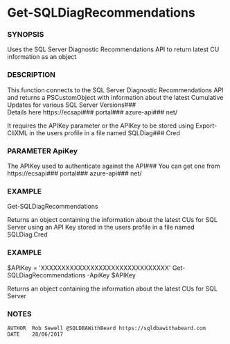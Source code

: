 # Get-SQLDiagRecommendations

### SYNOPSIS
Uses the SQL Server Diagnostic Recommendations API to return latest CU information as an object

### DESCRIPTION
This function connects to the SQL Server Diagnostic Recommendations API and returns a PSCustomObject 
with information about the latest Cumulative Updates for various SQL Server Versions###  
Details here https://ecsapi### portal### azure-api### net/

It requires the APIKey parameter or the APIKey to be stored using Export-CliXML in the users profile
in a file named SQLDiag### Cred

### PARAMETER ApiKey
The APIKey used to authenticate against the API###  You can get one from https://ecsapi### portal### azure-api### net/

### EXAMPLE
Get-SQLDiagRecommendations 

Returns an object containing the information about the latest CUs for SQL Server using an API Key stored in 
the users profile in a file named SQLDiag.Cred

### EXAMPLE
$APIKey = 'XXXXXXXXXXXXXXXXXXXXXXXXXXXXXXX'
Get-SQLDiagRecommendations -ApiKey $APIKey

Returns an object containing the information about the latest CUs for SQL Server 

### NOTES
    AUTHOR  Rob Sewell @SQLDBAWithBeard https://sqldbawithabeard.com
    DATE    28/06/2017